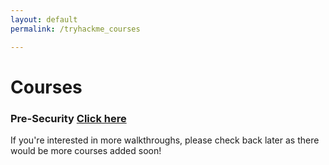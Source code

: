 ```yaml
---
layout: default
permalink: /tryhackme_courses

---
```


# Courses #

### Pre-Security  [Click here ](/pre-security)


If you're interested in more walkthroughs, please check back later as there would be  more courses added  soon!

<!--
### Jr Penetration Tester [Click here](/jrpentest_index)


### Offenive Pentesting [Click here](/offpentest_index)
### Red Teaming [Click here](/redteaming)



[Home](https://www.yourhomepage.com) | [<< First](#) | [<Previous](#) | [1](#) | [2](#) | [3](#) |[4](#) | [5](#) | [Next>](#) | [Last >>](#)

<!--
-->
